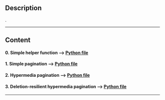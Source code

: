 ## Description

.

---
## Content

#### 0. Simple helper function --> [Python file](./0-simple_helper_function.py)

#### 1. Simple pagination --> [Python file](./1-simple_pagination.py)

#### 2. Hypermedia pagination --> [Python file](./2-hypermedia_pagination.py)

#### 3. Deletion-resilient hypermedia pagination --> [Python file](./3-hypermedia_del_pagination.py)
---

